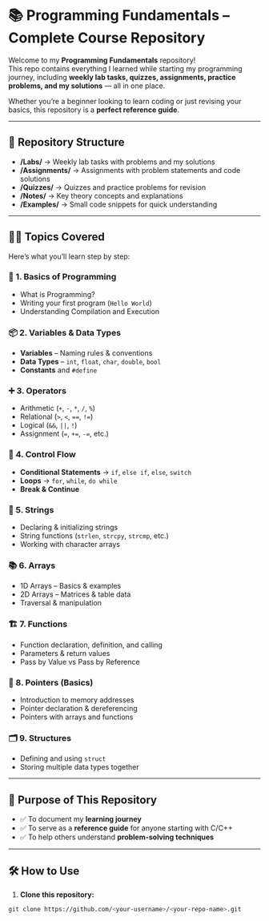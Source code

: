 # 📚 Programming Fundamentals – Complete Course Repository  

Welcome to my **Programming Fundamentals** repository!  
This repo contains everything I learned while starting my programming journey, including **weekly lab tasks, quizzes, assignments, practice problems, and my solutions** — all in one place.  

Whether you’re a beginner looking to learn coding or just revising your basics, this repository is a **perfect reference guide**.  

---

## 📂 Repository Structure  

- **/Labs/** → Weekly lab tasks with problems and my solutions  
- **/Assignments/** → Assignments with problem statements and code solutions  
- **/Quizzes/** → Quizzes and practice problems for revision  
- **/Notes/** → Key theory concepts and explanations  
- **/Examples/** → Small code snippets for quick understanding  

---

## 🧑‍💻 Topics Covered  

Here’s what you’ll learn step by step:  

### 🔢 1. Basics of Programming  
- What is Programming?  
- Writing your first program (`Hello World`)  
- Understanding Compilation and Execution  

### 📦 2. Variables & Data Types  
- **Variables** – Naming rules & conventions  
- **Data Types** – `int`, `float`, `char`, `double`, `bool`  
- **Constants** and `#define`  

### ➕ 3. Operators  
- Arithmetic (`+`, `-`, `*`, `/`, `%`)  
- Relational (`>`, `<`, `==`, `!=`)  
- Logical (`&&`, `||`, `!`)  
- Assignment (`=`, `+=`, `-=`, etc.)  

### 🔁 4. Control Flow  
- **Conditional Statements** → `if`, `else if`, `else`, `switch`  
- **Loops** → `for`, `while`, `do while`  
- **Break & Continue**  

### 🧵 5. Strings  
- Declaring & initializing strings  
- String functions (`strlen`, `strcpy`, `strcmp`, etc.)  
- Working with character arrays  

### 📚 6. Arrays  
- 1D Arrays – Basics & examples  
- 2D Arrays – Matrices & table data  
- Traversal & manipulation  

### 🏗️ 7. Functions  
- Function declaration, definition, and calling  
- Parameters & return values  
- Pass by Value vs Pass by Reference  

### 🔄 8. Pointers (Basics)  
- Introduction to memory addresses  
- Pointer declaration & dereferencing  
- Pointers with arrays and functions  

### 🗂️ 9. Structures  
- Defining and using `struct`  
- Storing multiple data types together  

---

## 🎯 Purpose of This Repository  

- ✅ To document my **learning journey**  
- ✅ To serve as a **reference guide** for anyone starting with C/C++  
- ✅ To help others understand **problem-solving techniques**  

---

## 🛠️ How to Use  

1. **Clone this repository:**  
```bash
git clone https://github.com/<your-username>/<your-repo-name>.git
